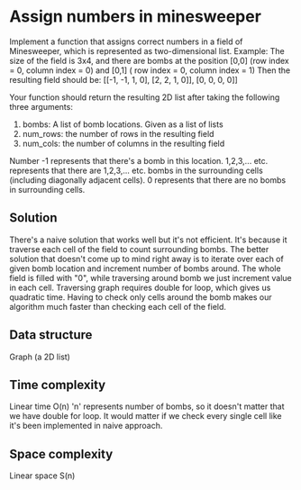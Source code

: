 # Assign numbers in minesweeper

Implement a function that assigns correct numbers in a field of Minesweeper, which is represented as two-dimensional list.
Example: The size of the field is 3x4, and there are bombs at the position [0,0] (row index = 0, column index = 0) and [0,1] ( row index = 0, column index = 1)
Then the resulting field should be:
[[-1, -1, 1, 0],
[2, 2, 1, 0]],
[0, 0, 0, 0]]

Your function should return the resulting 2D list after taking the following three arguments:
1. bombs: A list of bomb locations. Given as a list of lists
2. num_rows: the number of rows in the resulting field
3. num_cols: the number of columns in the resulting field

Number -1 represents that there's a bomb in this location.
1,2,3,... etc. represents that there are 1,2,3,... etc. bombs in the surrounding cells (including diagonally adjacent cells).
0 represents that there are no bombs in surrounding cells.

## Solution
There's a naive solution that works well but it's not efficient. It's because it traverse each cell of the field to count surrounding bombs.
The better solution that doesn't come up to mind right away is to iterate over each of given bomb location and increment number of bombs around. The whole field is filled with "0", while traversing around bomb we just increment value in each cell.
Traversing graph requires double for loop, which gives us quadratic time. Having to check only cells around the bomb makes our algorithm much faster than checking each cell of the field. 

## Data structure
Graph (a 2D list)

## Time complexity
Linear time
O(n)
'n' represents number of bombs, so it doesn't matter that we have double for loop. It would matter if we check every single cell like it's been implemented in naive approach.

## Space complexity
Linear space
S(n)